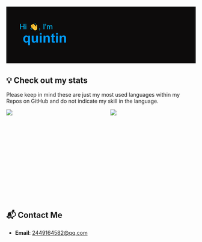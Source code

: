 [![MasterHead](https://github.com/quintin-lee/quintin-lee/blob/main/header.png)](https://github.com/quintin-lee/quintin-lee.git)

## 💡 Check out my stats
<p>Please keep in mind these are just my most used languages within my Repos on GitHub and do not indicate my skill in the language.</p>
<!-- <p align='center'><img src='https://komarev.com/ghpvc/?username=quintin-lee' /></p> -->
<a href='https://github.com/quintin-lee'>
  <img align='left' width='45%' src='https://github-readme-stats.vercel.app/api/top-langs/?username=quintin-lee&theme=merko&layout=compact&hide=python,powershell'>
</a>
<a href='https://github.com/quintin-lee'>
  <img align='right' width='45%' src='https://github-readme-stats.vercel.app/api?username=quintin-lee&theme=merko&show_icons=true'>
</a>
<br><br><br><br><br><br><br><br><br><br><br><br><br><br>

<!--
**quinein-lee/quintin-lee** is a ✨ _special_ ✨ repository because its `README.md` (this file) appears on your GitHub profile.

Here are some ideas to get you started:



- 👯 I’m looking to collaborate on ...
- 🤔 I’m looking for help with ...
- 💬 Ask me about ...
- 📫 How to reach me: ...
- 😄 Pronouns: ...
- ⚡ Fun fact: ...
-->

## 📬 Contact Me

- **Email**: [2449164582@qq.com](mailto:2449164582@qq.com)

